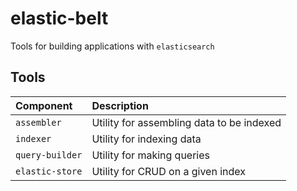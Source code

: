 # elastic-belt

Tools for building applications with `elasticsearch`

## Tools

| Component       | Description                               |
| :-------------- | :---------------------------------------- |
| `assembler`     | Utility for assembling data to be indexed |
| `indexer`       | Utility for indexing data                 |
| `query-builder` | Utility for making queries                |
| `elastic-store` | Utility for CRUD on a given index         |
